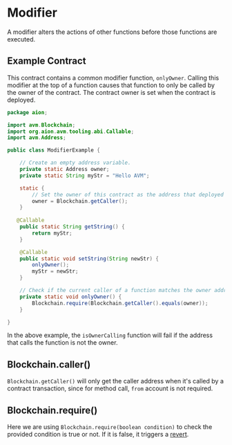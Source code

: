 # Modifier

A modifier alters the actions of other functions before those functions are executed.

## Example Contract

This contract contains a common modifier function, `onlyOwner`. Calling this modifier at the top of a function causes that function to only be called by the owner of the contract. The contract owner is set when the contract is deployed.

```java
package aion;

import avm.Blockchain;
import org.aion.avm.tooling.abi.Callable;
import avm.Address;

public class ModifierExample {

    // Create an empty address variable.
    private static Address owner;
    private static String myStr = "Hello AVM";

    static {
        // Set the owner of this contract as the address that deployed it. This cannot be altered.
        owner = Blockchain.getCaller();
    }
  
   @Callable
    public static String getString() {
        return myStr;
    }

    @Callable
    public static void setString(String newStr) {
      	onlyOwner();
        myStr = newStr;
    }

    // Check if the current caller of a function matches the owner address.
    private static void onlyOwner() {
        Blockchain.require(Blockchain.getCaller().equals(owner));
    }

}
```

In the above example, the `isOwnerCalling` function will fail if the address that calls the function is not the owner.

## Blockchain.caller()

`Blockchain.getCaller()` will only get the caller address when it's called by a contract transaction, since for method call, `from` account is not required.

## Blockchain.require()

Here we are using `Blockchain.require(boolean condition)` to check the provided condition is true or not. If it is false, it triggers a [revert](https://avm-api.aion.network/avm/blockchain#revert%28%29).

